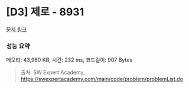 # [D3] 제로 - 8931 

[문제 링크](https://swexpertacademy.com/main/code/problem/problemDetail.do?contestProbId=AW5jBWLq7jwDFATQ) 

### 성능 요약

메모리: 43,960 KB, 시간: 232 ms, 코드길이: 907 Bytes



> 출처: SW Expert Academy, https://swexpertacademy.com/main/code/problem/problemList.do